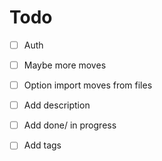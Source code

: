 # Todo 
- [ ] Auth 
- [ ] Maybe more moves  
- [ ] Option import moves from files 
- [ ] Add description
- [ ] Add done/ in progress
- [ ] Add tags 

